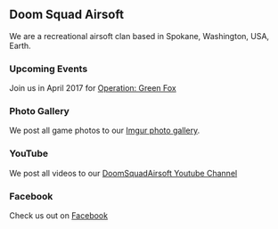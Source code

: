 ## Doom Squad Airsoft

We are a recreational airsoft clan based in Spokane, Washington, USA, Earth.


### Upcoming Events

Join us in April 2017 for [Operation: Green Fox](http://evite.me/aKuzQtd45Q)


### Photo Gallery

We post all game photos to our [Imgur photo gallery](http://doomsquadairsoft.imgur.com/).


### YouTube

We post all videos to our [DoomSquadAirsoft Youtube Channel](https://www.youtube.com/user/DoomSquadAirsoft)


### Facebook

Check us out on [Facebook](https://www.facebook.com/pages/Doom-Squad-Airsoft/141967249196887)
